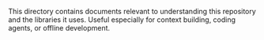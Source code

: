This directory contains documents relevant to understanding this repository
and the libraries it uses. Useful especially for context building, coding
agents, or offline development.